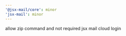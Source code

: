 ```yaml
---
'@jsx-mail/core': minor
'jsx-mail': minor
---
```


allow zip command and not required jsx mail cloud login
